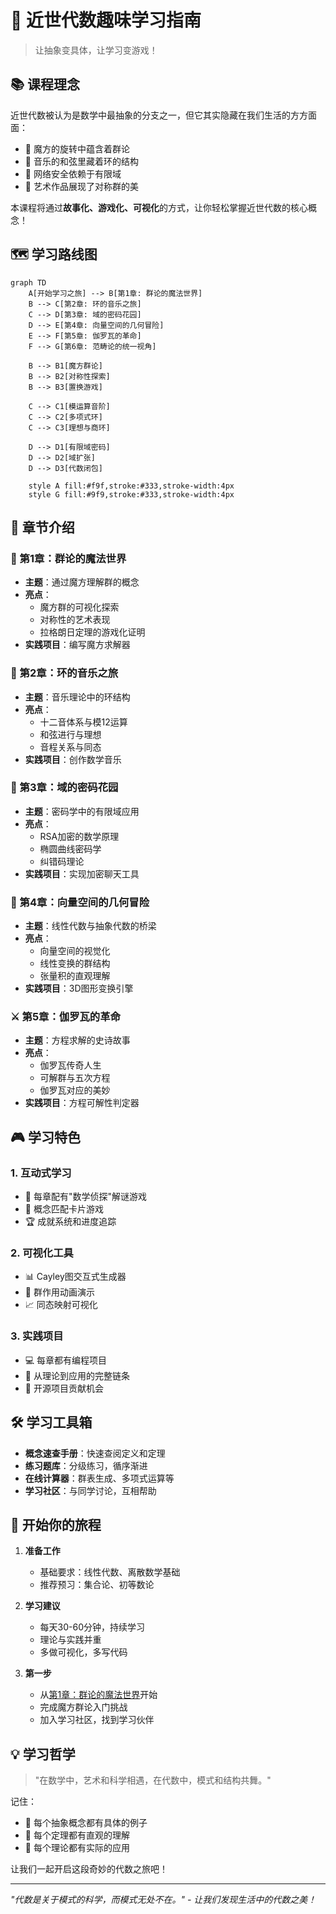 # 🎯 近世代数趣味学习指南

> 让抽象变具体，让学习变游戏！

## 📚 课程理念

近世代数被认为是数学中最抽象的分支之一，但它其实隐藏在我们生活的方方面面：
- 🎲 魔方的旋转中蕴含着群论
- 🎵 音乐的和弦里藏着环的结构  
- 🔐 网络安全依赖于有限域
- 🎨 艺术作品展现了对称群的美

本课程将通过**故事化、游戏化、可视化**的方式，让你轻松掌握近世代数的核心概念！

## 🗺️ 学习路线图

```mermaid
graph TD
    A[开始学习之旅] --> B[第1章: 群论的魔法世界]
    B --> C[第2章: 环的音乐之旅]
    C --> D[第3章: 域的密码花园]
    D --> E[第4章: 向量空间的几何冒险]
    E --> F[第5章: 伽罗瓦的革命]
    F --> G[第6章: 范畴论的统一视角]
    
    B --> B1[魔方群论]
    B --> B2[对称性探索]
    B --> B3[置换游戏]
    
    C --> C1[模运算音阶]
    C --> C2[多项式环]
    C --> C3[理想与商环]
    
    D --> D1[有限域密码]
    D --> D2[域扩张]
    D --> D3[代数闭包]
    
    style A fill:#f9f,stroke:#333,stroke-width:4px
    style G fill:#9f9,stroke:#333,stroke-width:4px
```

## 📖 章节介绍

### 🎲 第1章：群论的魔法世界
- **主题**：通过魔方理解群的概念
- **亮点**：
  - 魔方群的可视化探索
  - 对称性的艺术表现
  - 拉格朗日定理的游戏化证明
- **实践项目**：编写魔方求解器

### 🎵 第2章：环的音乐之旅  
- **主题**：音乐理论中的环结构
- **亮点**：
  - 十二音体系与模12运算
  - 和弦进行与理想
  - 音程关系与同态
- **实践项目**：创作数学音乐

### 🔐 第3章：域的密码花园
- **主题**：密码学中的有限域应用
- **亮点**：
  - RSA加密的数学原理
  - 椭圆曲线密码学
  - 纠错码理论
- **实践项目**：实现加密聊天工具

### 🌌 第4章：向量空间的几何冒险
- **主题**：线性代数与抽象代数的桥梁
- **亮点**：
  - 向量空间的视觉化
  - 线性变换的群结构
  - 张量积的直观理解
- **实践项目**：3D图形变换引擎

### ⚔️ 第5章：伽罗瓦的革命
- **主题**：方程求解的史诗故事
- **亮点**：
  - 伽罗瓦传奇人生
  - 可解群与五次方程
  - 伽罗瓦对应的美妙
- **实践项目**：方程可解性判定器

## 🎮 学习特色

### 1. 互动式学习
- 🧩 每章配有"数学侦探"解谜游戏
- 🎯 概念匹配卡片游戏
- 🏆 成就系统和进度追踪

### 2. 可视化工具
- 📊 Cayley图交互式生成器
- 🎨 群作用动画演示
- 📈 同态映射可视化

### 3. 实践项目
- 💻 每章都有编程项目
- 🔧 从理论到应用的完整链条
- 🌟 开源项目贡献机会

## 🛠️ 学习工具箱

- **概念速查手册**：快速查阅定义和定理
- **练习题库**：分级练习，循序渐进
- **在线计算器**：群表生成、多项式运算等
- **学习社区**：与同学讨论，互相帮助

## 🚀 开始你的旅程

1. **准备工作**
   - 基础要求：线性代数、离散数学基础
   - 推荐预习：集合论、初等数论
   
2. **学习建议**
   - 每天30-60分钟，持续学习
   - 理论与实践并重
   - 多做可视化，多写代码
   
3. **第一步**
   - 从[第1章：群论的魔法世界](chapters/chapter1-group-theory.md)开始
   - 完成魔方群论入门挑战
   - 加入学习社区，找到学习伙伴

## 💡 学习哲学

> "在数学中，艺术和科学相遇，在代数中，模式和结构共舞。"

记住：
- 🌟 每个抽象概念都有具体的例子
- 🎯 每个定理都有直观的理解
- 🚀 每个理论都有实际的应用

让我们一起开启这段奇妙的代数之旅吧！

---

*"代数是关于模式的科学，而模式无处不在。" - 让我们发现生活中的代数之美！*